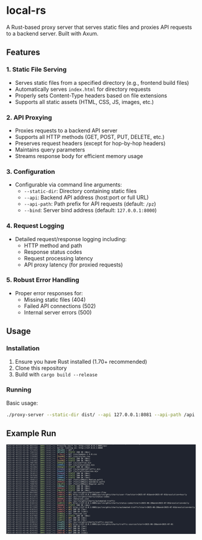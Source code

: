 # local-rs

A Rust-based proxy server that serves static files and proxies API requests to a backend server. Built with Axum.

## Features

### 1. Static File Serving

- Serves static files from a specified directory (e.g., frontend build files)
- Automatically serves `index.html` for directory requests
- Properly sets Content-Type headers based on file extensions
- Supports all static assets (HTML, CSS, JS, images, etc.)

### 2. API Proxying

- Proxies requests to a backend API server
- Supports all HTTP methods (GET, POST, PUT, DELETE, etc.)
- Preserves request headers (except for hop-by-hop headers)
- Maintains query parameters
- Streams response body for efficient memory usage

### 3. Configuration

- Configurable via command line arguments:
  - `--static-dir`: Directory containing static files
  - `--api`: Backend API address (host:port or full URL)
  - `--api-path`: Path prefix for API requests (default: `/pz`)
  - `--bind`: Server bind address (default: `127.0.0.1:8000`)

### 4. Request Logging

- Detailed request/response logging including:
  - HTTP method and path
  - Response status codes
  - Request processing latency
  - API proxy latency (for proxied requests)

### 5. Robust Error Handling

- Proper error responses for:
  - Missing static files (404)
  - Failed API connections (502)
  - Internal server errors (500)

## Usage

### Installation

1. Ensure you have Rust installed (1.70+ recommended)
2. Clone this repository
3. Build with `cargo build --release`

### Running

Basic usage:

```bash
./proxy-server --static-dir dist/ --api 127.0.0.1:8081 --api-path /api
```


## Example Run

![example](./example.png)